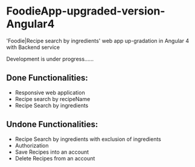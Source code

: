# FoodieApp-upgraded-version-Angular4
'Foodie|Recipe search by ingredients' web app up-gradation in Angular 4 with Backend service

Development is under progress......

## Done Functionalities:
* Responsive web application
* Recipe search by recipeName
* Recipe Search by ingredients

## Undone Functionalities:
* Recipe Search by ingredients with exclusion of ingredients
* Authorization
* Save Recipes into an account
* Delete Recipes from an account
